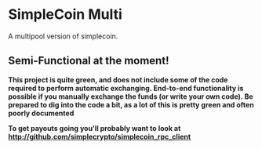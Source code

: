 SimpleCoin Multi
================

A multipool version of simplecoin.

Semi-Functional at the moment!
-----------------------------

**This project is quite green, and does not include some of the code required
to perform automatic exchanging. End-to-end functionality is possible if you
manually exchange the funds (or write your own code). Be prepared to dig into
the code a bit, as a lot of this is pretty green and often poorly documented**

**To get payouts going you'll probably want to look at http://github.com/simplecrypto/simplecoin_rpc_client**
